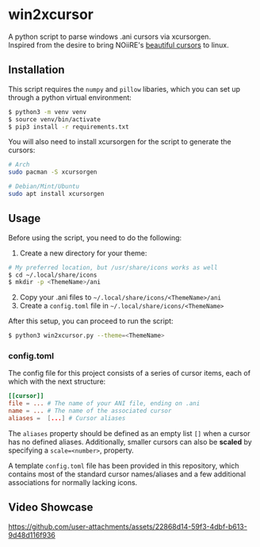 # win2xcursor
A python script to parse windows .ani cursors via xcursorgen.  
Inspired from the desire to bring NOiiRE's [beautiful cursors](https://ko-fi.com/noiire/shop) to linux.

## Installation
This script requires the `numpy` and `pillow` libaries, which you can set up through a python virtual environment:

```bash
$ python3 -m venv venv
$ source venv/bin/activate
$ pip3 install -r requirements.txt
```

You will also need to install xcursorgen for the script to generate the cursors:
```bash
# Arch
sudo pacman -S xcursorgen

# Debian/Mint/Ubuntu
sudo apt install xcursorgen
```
## Usage
Before using the script, you need to do the following:

1. Create a new directory for your theme:
```bash
# My preferred location, but /usr/share/icons works as well
$ cd ~/.local/share/icons
$ mkdir -p <ThemeName>/ani
```
2. Copy your .ani files to `~/.local/share/icons/<ThemeName>/ani`
3. Create a `config.toml` file in `~/.local/share/icons/<ThemeName>`

After this setup, you can proceed to run the script:
```bash
$ python3 win2xcursor.py --theme=<ThemeName>
```

### config.toml
The config file for this project consists of a series of cursor items, each of which with the next structure:
```conf
[[cursor]]
file = ... # The name of your ANI file, ending on .ani
name = ... # The name of the associated cursor
aliases =  [...] # Cursor aliases
```

The `aliases` property should be defined as an empty list `[]` when a cursor has no defined aliases.
Additionally, smaller cursors can also be **scaled** by specifying a `scale=<number>`, property.

A template `config.toml` file has been provided in this repository, which contains most of the standard cursor names/aliases and a few additional associations for normally lacking icons.
## Video Showcase

https://github.com/user-attachments/assets/22868d14-59f3-4dbf-b613-9d48d116f936




